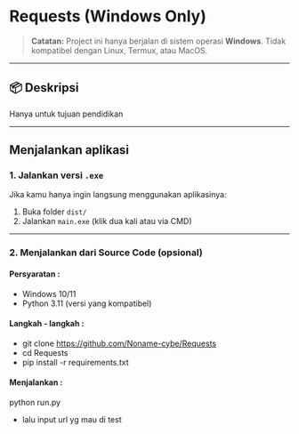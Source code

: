 # Requests  (Windows Only)

> **Catatan:** Project ini hanya berjalan di sistem operasi **Windows**. Tidak kompatibel dengan Linux, Termux, atau MacOS.

---

## 📦 Deskripsi

Hanya untuk tujuan pendidikan 

---

## Menjalankan aplikasi

###  1. Jalankan versi `.exe`

Jika kamu hanya ingin langsung menggunakan aplikasinya:

1. Buka folder `dist/`
2. Jalankan `main.exe` (klik dua kali atau via CMD)

---

###  2. Menjalankan dari Source Code (opsional)

#### Persyaratan :
- Windows 10/11
- Python 3.11 (versi yang kompatibel)

#### Langkah - langkah :

- git clone https://github.com/Noname-cybe/Requests
- cd Requests
- pip install -r requirements.txt


#### Menjalankan :

python run.py
- lalu input url yg mau di test 

